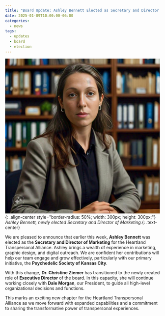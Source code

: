 ```yaml
---
title: "Board Update: Ashley Bennett Elected as Secretary and Director of Marketing"
date: 2025-01-09T10:00:00-06:00
categories:
  - news
tags:
  - updates
  - board
  - election
---
```


![Ashley Bennett](/assets/images/ashley-bio.jpg){: .align-center style="border-radius: 50%; width: 300px; height: 300px;"}
*Ashley Bennett, newly elected Secretary and Director of Marketing.*{: .text-center}

We are pleased to announce that earlier this week, **Ashley Bennett** was elected as the **Secretary and Director of Marketing** for the Heartland Transpersonal Alliance. Ashley brings a wealth of experience in marketing, graphic design, and digital outreach. We are confident her contributions will help our team engage and grow effectively, particularly with our primary initiative, the **Psychedelic Society of Kansas City**.

With this change, **Dr. Christine Ziemer** has transitioned to the newly created role of **Executive Director** of the board. In this capacity, she will continue working closely with **Dale Morgan**, our President, to guide all high-level organizational decisions and functions.

This marks an exciting new chapter for the Heartland Transpersonal Alliance as we move forward with expanded capabilities and a commitment to sharing the transformative power of transpersonal experiences.
